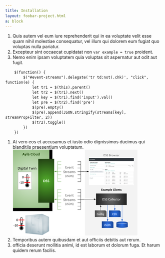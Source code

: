 ```yaml
---
title: Installation
layout: foobar-project.html
a: block
---
```


1. Quis autem vel eum iure reprehenderit qui in ea voluptate velit esse quam nihil molestiae consequatur, vel illum qui dolorem eum fugiat quo voluptas nulla pariatur.
1. Excepteur sint occaecat cupidatat non `var example = true` proident.
1. Nemo enim ipsam voluptatem quia voluptas sit aspernatur aut odit aut fugit.
```
    $(function() {
        $("#event-streams").delegate('tr td:not(.chk)', "click", function(e) {
            let tr1 = $(this).parent()
            let tr2 = $(tr1).next()
            let key = $(tr1).find('input').val()
            let pre = $(tr2).find('pre')
            $(pre).empty()
            $(pre).append(JSON.stringify(streams[key], streamPropFilter, 2))
            $(tr2).toggle()
        })
    })
```
1. At vero eos et accusamus et iusto odio dignissimos ducimus qui blanditiis praesentium voluptatum.
![diagram](diagram.png)
1. Temporibus autem quibusdam et aut officiis debitis aut rerum.
1. officia deserunt mollitia animi, id est laborum et dolorum fuga. Et harum quidem rerum facilis.
